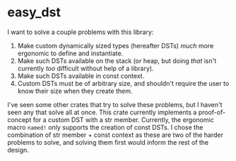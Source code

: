 # easy_dst

I want to solve a couple problems with this library:
1. Make custom dynamically sized types (hereafter DSTs) *much* more ergonomic to define and instantiate.
2. Make such DSTs available on the stack (or heap, but doing *that* isn't currently *too* difficult without help of a library).
3. Make such DSTs available in const context.
4. Custom DSTs must be of arbitrary size, and shouldn't require the user to know their size when they create them.

I've seen some other crates that try to solve these problems, but I haven't seen any that solve all at once. This crate currently implements a proof-of-concept for a custom DST with a str member. Currently, the ergonomic macro `named!` only supports the creation of const DSTs. I chose the combination of str member + const context as these are two of the harder problems to solve, and solving them first would inform the rest of the design.